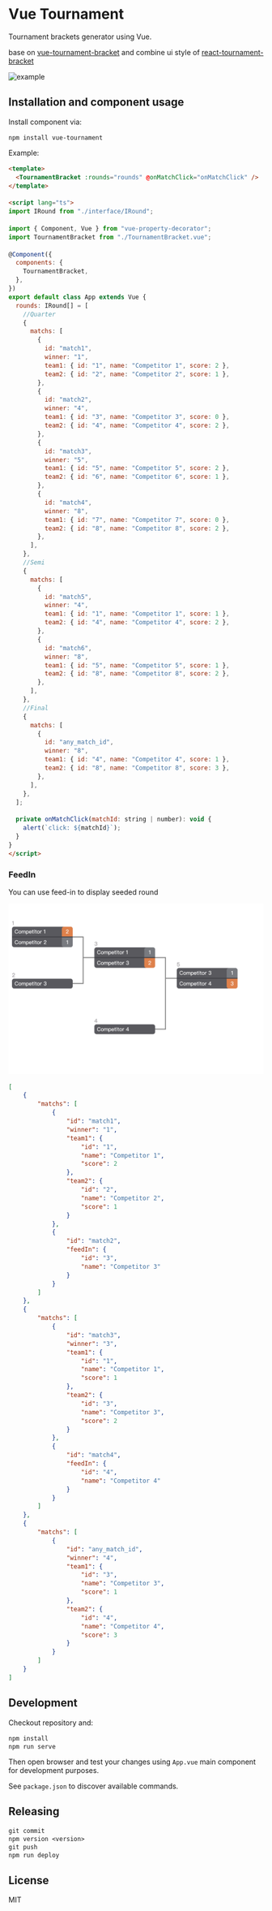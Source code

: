 # Vue Tournament

Tournament brackets generator using Vue.

base on [vue-tournament-bracket](https://github.com/kamilwylegala/vue-tournament-bracket) and combine ui style of [react-tournament-bracket](https://github.com/moodysalem/react-tournament-bracket)

![example](./image/example.png)

## Installation and component usage

Install component via:
```
npm install vue-tournament
```

Example:
```html
<template>
  <TournamentBracket :rounds="rounds" @onMatchClick="onMatchClick" />
</template>

<script lang="ts">
import IRound from "./interface/IRound";

import { Component, Vue } from "vue-property-decorator";
import TournamentBracket from "./TournamentBracket.vue";

@Component({
  components: {
    TournamentBracket,
  },
})
export default class App extends Vue {
  rounds: IRound[] = [
    //Quarter
    {
      matchs: [
        {
          id: "match1",
          winner: "1",
          team1: { id: "1", name: "Competitor 1", score: 2 },
          team2: { id: "2", name: "Competitor 2", score: 1 },
        },
        {
          id: "match2",
          winner: "4",
          team1: { id: "3", name: "Competitor 3", score: 0 },
          team2: { id: "4", name: "Competitor 4", score: 2 },
        },
        {
          id: "match3",
          winner: "5",
          team1: { id: "5", name: "Competitor 5", score: 2 },
          team2: { id: "6", name: "Competitor 6", score: 1 },
        },
        {
          id: "match4",
          winner: "8",
          team1: { id: "7", name: "Competitor 7", score: 0 },
          team2: { id: "8", name: "Competitor 8", score: 2 },
        },
      ],
    },
    //Semi
    {
      matchs: [
        {
          id: "match5",
          winner: "4",
          team1: { id: "1", name: "Competitor 1", score: 1 },
          team2: { id: "4", name: "Competitor 4", score: 2 },
        },
        {
          id: "match6",
          winner: "8",
          team1: { id: "5", name: "Competitor 5", score: 1 },
          team2: { id: "8", name: "Competitor 8", score: 2 },
        },
      ],
    },
    //Final
    {
      matchs: [
        {
          id: "any_match_id",
          winner: "8",
          team1: { id: "4", name: "Competitor 4", score: 1 },
          team2: { id: "8", name: "Competitor 8", score: 3 },
        },
      ],
    },
  ];

  private onMatchClick(matchId: string | number): void {
    alert(`click: ${matchId}`);
  }
}
</script>
```

### FeedIn

You can use feed-in to display seeded round

![example](./image/feedin_example.png)

``` json
[
    {
        "matchs": [
            {
                "id": "match1",
                "winner": "1",
                "team1": {
                    "id": "1",
                    "name": "Competitor 1",
                    "score": 2
                },
                "team2": {
                    "id": "2",
                    "name": "Competitor 2",
                    "score": 1
                }
            },
            {
                "id": "match2",
                "feedIn": {
                    "id": "3",
                    "name": "Competitor 3"
                }
            }
        ]
    },
    {
        "matchs": [
            {
                "id": "match3",
                "winner": "3",
                "team1": {
                    "id": "1",
                    "name": "Competitor 1",
                    "score": 1
                },
                "team2": {
                    "id": "3",
                    "name": "Competitor 3",
                    "score": 2
                }
            },
            {
                "id": "match4",
                "feedIn": {
                    "id": "4",
                    "name": "Competitor 4"
                }
            }
        ]
    },
    {
        "matchs": [
            {
                "id": "any_match_id",
                "winner": "4",
                "team1": {
                    "id": "3",
                    "name": "Competitor 3",
                    "score": 1
                },
                "team2": {
                    "id": "4",
                    "name": "Competitor 4",
                    "score": 3
                }
            }
        ]
    }
]
```

## Development

Checkout repository and:
```
npm install
npm run serve
```

Then open browser and test your changes using `App.vue` main component for development purposes.

See `package.json` to discover available commands.

## Releasing

```
git commit
npm version <version>
git push
npm run deploy
```

## License

MIT